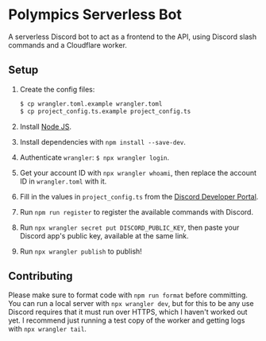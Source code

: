 # Polympics Serverless Bot

A serverless Discord bot to act as a frontend to the API, using Discord slash commands and a Cloudflare worker.

## Setup

1. Create the config files:

   ```bash
   $ cp wrangler.toml.example wrangler.toml
   $ cp project_config.ts.example project_config.ts
   ```
2. Install [Node JS](https://nodejs.org).
3. Install dependencies with `npm install --save-dev`.
4. Authenticate `wrangler`: `$ npx wrangler login`.
5. Get your account ID with `npx wrangler whoami`, then replace the account ID in `wrangler.toml` with it.
6. Fill in the values in `project_config.ts` from the [Discord Developer Portal](https://discord.com/developers/applications).
7. Run `npm run register` to register the available commands with Discord.
8. Run `npx wrangler secret put DISCORD_PUBLIC_KEY`, then paste your Discord app's public key, available at the same link.
9. Run `npx wrangler publish` to publish!

## Contributing

Please make sure to format code with `npm run format` before committing. You can run a local server with `npx wrangler dev`, but for this to be any use Discord requires that it must run over HTTPS, which I haven't worked out yet. I recommend just running a test copy of the worker and getting logs with `npx wrangler tail`.

